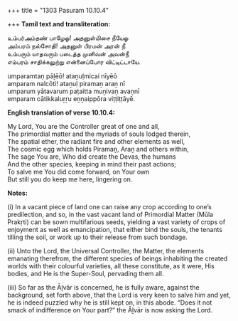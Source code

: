 +++
title = "1303 Pasuram 10.10.4"

+++
**Tamil text and transliteration:**

உம்பர்அம்தண் பாழேஓ! அதனுள்மிசை நீயேஓ  
அம்பரம் நல்சோதி! அதனுள் பிரமன் அரன் நீ  
உம்பரும் யாதவரும் படைத்த முனிவன் அவன்நீ  
எம்பரம் சாதிக்கலுற்று என்னைப்போர விட்டிட்டாயே.

umparamtaṇ pāḻēō! ataṉuḷmicai nīyēō  
amparam nalcōti! ataṉuḷ piramaṉ araṉ nī  
umparum yātavarum paṭaitta muṉivaṉ avaṉnī  
emparam cātikkaluṟṟu eṉṉaippōra viṭṭiṭṭāyē.

**English translation of verse 10.10.4:**

My Lord, You are the Controller great of one and all,  
The primordial matter and the myriads of souls lodged therein,  
The spatial ether, the radiant fire and other elements as well,  
The cosmic egg which holds Piramaṉ, Araṉ and others within,  
The sage You are, Who did create the Devas, the humans  
And the other species, keeping in mind their past actions;  
To salve me You did come forward, on Your own  
But still you do keep me here, lingering on.

**Notes:**

\(i\) In a vacant piece of land one can raise any crop according to one’s predilection, and so, in the vast vacant land of Primordial Matter (Mūla Prakṛti) can be sown multifarious seeds, yielding a vast variety of crops of enjoyment as well as emancipation, that either bind the souls, the tenants tilling the soil, or work up to their release from such bondage.

\(ii\) Unto the Lord, the Universal Controller, the Matter, the elements emanating therefrom, the different species of beings inhabiting the created worlds with their colourful varieties, all these constitute, as it were, His bodies, and He is the Super-Soul, pervading them all.

\(iii\) So far as the Āḻvār is concerned, he is fully aware, against the background, set forth above, that the Lord is very keen to salve him and yet, he is indeed puzzled why he is still kept on, in this abode. “Does it not smack of indifference on Your part?” the Āḻvār is now asking the Lord.


